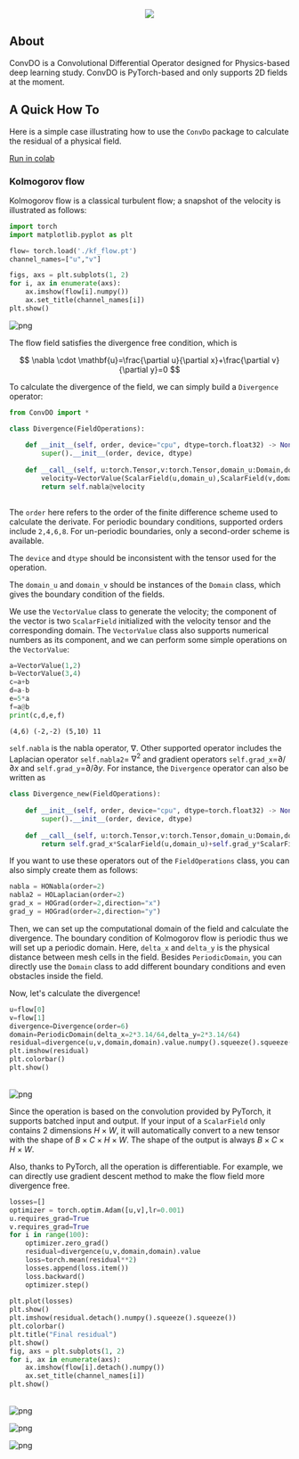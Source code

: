 <center>
<img src="README_files/ConvDO.png"/>
</center>

## About

ConvDO is a Convolutional Differential Operator designed for Physics-based deep learning study.
ConvDO is PyTorch-based and only supports 2D fields at the moment.

## A Quick How To

Here is a simple case illustrating how to use the `ConvDo` package to calculate the residual of a physical field.

[Run in colab](https://colab.research.google.com/github/qiauil/ConvDO/blob/main/README.ipynb)


### Kolmogorov flow
Kolmogorov flow is a classical turbulent flow; a snapshot of the velocity is illustrated as follows:


```python
import torch
import matplotlib.pyplot as plt

flow= torch.load('./kf_flow.pt')
channel_names=["u","v"]

figs, axs = plt.subplots(1, 2)
for i, ax in enumerate(axs):
    ax.imshow(flow[i].numpy())
    ax.set_title(channel_names[i])
plt.show()
```


![png](README_files/README_2_1.png)
    


The flow field satisfies the divergence free condition, which is

$$
\nabla \cdot \mathbf{u}=\frac{\partial u}{\partial x}+\frac{\partial v}{\partial y}=0
$$

To calculate the divergence of the field, we can simply build a `Divergence` operator:


```python
from ConvDO import *

class Divergence(FieldOperations):
    
    def __init__(self, order, device="cpu", dtype=torch.float32) -> None:
        super().__init__(order, device, dtype)
        
    def __call__(self, u:torch.Tensor,v:torch.Tensor,domain_u:Domain,domain_v:Domain):
        velocity=VectorValue(ScalarField(u,domain_u),ScalarField(v,domain_v))
        return self.nabla@velocity
        
```

The `order` here refers to the order of the finite difference scheme used to calculate the derivate. For periodic boundary conditions, supported orders include `2,4,6,8`. For un-periodic boundaries, only a second-order scheme is available.

The `device` and `dtype` should be inconsistent with the tensor used for the operation.

The `domain_u` and `domain_v` should be instances of the `Domain` class, which gives the boundary condition of the fields.

We use the `VectorValue` class to generate the velocity; the component of the vector is two `ScalarField` initialized with the velocity tensor and the corresponding domain. The `VectorValue` class also supports numerical numbers as its component, and we can perform some simple operations on the `VectorValue`: 


```python
a=VectorValue(1,2)
b=VectorValue(3,4)
c=a+b
d=a-b
e=5*a
f=a@b
print(c,d,e,f)
```

    (4,6) (-2,-2) (5,10) 11


`self.nabla` is the nabla operator, $\nabla$. Other supported operator includes the Laplacian operator `self.nabla2`= $\nabla^2$ and gradient operators `self.grad_x`=$\partial/\partial x$ and `self.grad_y`=$\partial/\partial y$. For instance, the `Divergence` operator can also be written as


```python
class Divergence_new(FieldOperations):
    
    def __init__(self, order, device="cpu", dtype=torch.float32) -> None:
        super().__init__(order, device, dtype)
        
    def __call__(self, u:torch.Tensor,v:torch.Tensor,domain_u:Domain,domain_v:Domain):
        return self.grad_x*ScalarField(u,domain_u)+self.grad_y*ScalarField(v,domain_v)
```

If you want to use these operators out of the `FieldOperations` class, you can also simply create them as follows:


```python
nabla = HONabla(order=2)
nabla2 = HOLaplacian(order=2)
grad_x = HOGrad(order=2,direction="x")
grad_y = HOGrad(order=2,direction="y")
```

Then, we can set up the computational domain of the field and calculate the divergence. The boundary condition of Kolmogorov flow is periodic thus we will set up a periodic domain. Here, `delta_x` and `delta_y` is the physical distance between mesh cells in the field. Besides `PeriodicDomain`, you can directly use the `Domain` class to add different boundary conditions and even obstacles inside the field. 

Now, let's calculate the divergence!


```python
u=flow[0]
v=flow[1]
divergence=Divergence(order=6)
domain=PeriodicDomain(delta_x=2*3.14/64,delta_y=2*3.14/64)
residual=divergence(u,v,domain,domain).value.numpy().squeeze().squeeze()
plt.imshow(residual)
plt.colorbar()
plt.show()
```


​    
![png](README_files/README_13_1.png)
​    


Since the operation is based on the convolution provided by PyTorch, it supports batched input and output. If your input of a `ScalarField` only contains 2 dimensions $H \times W$, it will automatically convert to a new tensor with the shape of $B\times C \times H \times W$. The shape of the output is always $B\times C \times H \times W$.

Also, thanks to PyTorch, all the operation is differentiable. For example, we can directly use gradient descent method to make the flow field more divergence free.


```python
losses=[]
optimizer = torch.optim.Adam([u,v],lr=0.001)
u.requires_grad=True
v.requires_grad=True
for i in range(100):
    optimizer.zero_grad()
    residual=divergence(u,v,domain,domain).value
    loss=torch.mean(residual**2)
    losses.append(loss.item())
    loss.backward()
    optimizer.step()
    
plt.plot(losses)
plt.show()
plt.imshow(residual.detach().numpy().squeeze().squeeze())
plt.colorbar()
plt.title("Final residual")
plt.show()
fig, axs = plt.subplots(1, 2)
for i, ax in enumerate(axs):
    ax.imshow(flow[i].detach().numpy())
    ax.set_title(channel_names[i])
plt.show()
```


​    
![png](README_files/README_15_0.png)
​    




![png](README_files/README_15_1.png)
    




![png](README_files/README_15_2.png)
    

